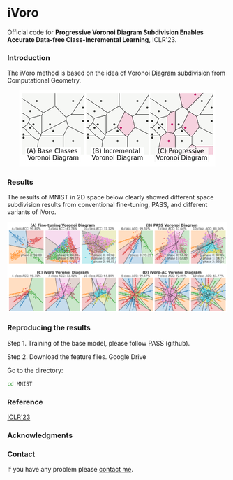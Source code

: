 # iVoro
Official code for **Progressive Voronoi Diagram Subdivision Enables Accurate Data-free Class-Incremental Learning**, ICLR'23.

### Introduction
The iVoro method is based on the idea of Voronoi Diagram subdivision from Computational Geometry.
<p align="center">
  <img src="./img/iVoro-fig1.PNG" width="450">
</p>

### Results
The results of MNIST in 2D space below clearly showed different space subdivision results from conventional fine-tuning, PASS, and different variants of iVoro.
<p align="center">
  <img src="./img/iVoro-fig2.PNG" width="750">
</p>

### Reproducing the results

Step 1. Training of the base model, please follow PASS (github).

Step 2. Download the feature files.
Google Drive

Go to the directory:
```bash
cd MNIST
```

### Reference
[ICLR'23](https://openreview.net/forum?id=zJXg_Wmob03)

### Acknowledgments

### Contact
If you have any problem please [contact me](mailto:horsepurve@gmail.com).
